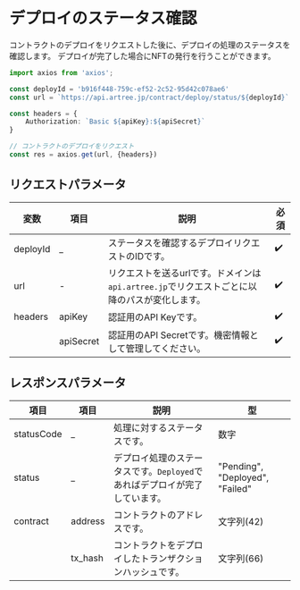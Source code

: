 # デプロイのステータス確認

コントラクトのデプロイをリクエストした後に、デプロイの処理のステータスを確認します。
デプロイが完了した場合にNFTの発行を行うことができます。


```ts
import axios from 'axios';

const deployId = 'b916f448-759c-ef52-2c52-95d42c078ae6'
const url = `https://api.artree.jp/contract/deploy/status/${deployId}`

const headers = {
    Authorization: `Basic ${apiKey}:${apiSecret}`
}

// コントラクトのデプロイをリクエスト
const res = axios.get(url, {headers})
```

## リクエストパラメータ

| 変数 | 項目 | 説明 | 必須 |
| ---- | ---- | ---- | ---- |
| deployId | _ | ステータスを確認するデプロイリクエストのIDです。 | ✔️ |
| url | - | リクエストを送るurlです。ドメインは`api.artree.jp`でリクエストごとに以降のパスが変化します。 | ✔️ |
| headers | apiKey | 認証用のAPI Keyです。 | ✔️ |
| | apiSecret | 認証用のAPI Secretです。機密情報として管理してください。 | ✔️ |

## レスポンスパラメータ

| 項目 |  項目 |説明 | 型 |
| ---- | ---- | ---- | ---- |
| statusCode | _ | 処理に対するステータスです。 | 数字 |
| status | _ | デプロイ処理のステータスです。`Deployed`であればデプロイが完了しています。 | "Pending", "Deployed", "Failed" |
| contract | address | コントラクトのアドレスです。 | 文字列(42) |
|| tx_hash | コントラクトをデプロイしたトランザクションハッシュです。 | 文字列(66) |
